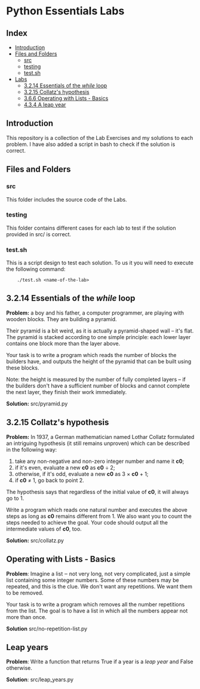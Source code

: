 # Python Essentials Labs

## Index
- [Introduction](#item_zero)
- [Files and Folders](#item_one)
    - [src](#item_one.zero)
    - [testing](#item_one.one)
    - [test.sh](#item_one.two)
- [Labs](#item_two)
    - [3.2.14 Essentials of the *while* loop](#item_two.zero)
    - [3.2.15 Collatz's hypothesis](#item_two.one)
    - [3.6.6 Operating with Lists - Basics](#item_two.two)
    - [4.3.4 A leap year](#item_two.three)

## Introduction
This repository is a collection of the Lab Exercises and my solutions to each problem.
I have also added a script in bash to check if the solution is correct.

## Files and Folders

<a id="item_one.zero"></a>
### src

This folder includes the source code of the Labs.

<a id="item_one.one"></a>
### testing

This folder contains different cases for each lab to test if the solution provided in src/ is correct.

<a id="item_one.two"></a>
### test.sh

This is a script design to test each solution. To us it you will need to execute the following command:

        ./test.sh <name-of-the-lab>

<a id="item_two.zero"></a>
## 3.2.14 Essentials of the *while* loop

**Problem:** a boy and his father, a computer programmer, are playing with wooden blocks. They are building a pyramid.

Their pyramid is a bit weird, as it is actually a pyramid-shaped wall – it's flat. The pyramid is stacked according to one simple principle: each lower layer contains one block more than the layer above.

Your task is to write a program which reads the number of blocks the builders have, and outputs the height of the pyramid that can be built using these blocks.

Note: the height is measured by the number of fully completed layers – if the builders don't have a sufficient number of blocks and cannot complete the next layer, they finish their work immediately.

**Solution:** src/pyramid.py

<a id="item_two.one"></a>
## 3.2.15 Collatz's hypothesis

**Problem:** In 1937, a German mathematician named Lothar Collatz formulated an intriguing hypothesis (it still remains unproven) which can be described in the following way:

1. take any non-negative and non-zero integer number and name it **c0**;
2. if it's even, evaluate a new **c0** as **c0** ÷ 2;
3. otherwise, if it's odd, evaluate a new **c0** as 3 × **c0** + 1;
4. if **c0** ≠ 1, go back to point 2.

The hypothesis says that regardless of the initial value of **c0**, it will always go to 1.

Write a program which reads one natural number and executes the above steps as long as **c0** remains different from 1. We also want you to count the steps needed to achieve the goal. Your code should output all the intermediate values of **c0**, too.

**Solution:** src/collatz.py

<a id="item_two.two"></a>
## Operating with Lists - Basics

**Problem**: Imagine a list ‒ not very long, not very complicated, just a simple list containing some integer numbers. 
Some of these numbers may be repeated, and this is the clue. We don't want any repetitions. We want them to be removed.

Your task is to write a program which removes all the number repetitions from the list. The goal is to have a list in which all the numbers appear not more than once.

**Solution** src/no-repetition-list.py

<a id="item_two.three"></a>
## Leap years

**Problem**: Write a function that returns True if a year is a *leap year* and False otherwise.

**Solution**: src/leap_years.py